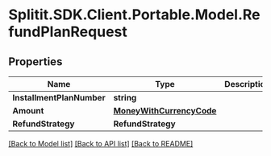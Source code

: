 # Splitit.SDK.Client.Portable.Model.RefundPlanRequest
## Properties

Name | Type | Description | Notes
------------ | ------------- | ------------- | -------------
**InstallmentPlanNumber** | **string** |  | [optional] 
**Amount** | [**MoneyWithCurrencyCode**](MoneyWithCurrencyCode.md) |  | [optional] 
**RefundStrategy** | **RefundStrategy** |  | [optional] 

[[Back to Model list]](../README.md#documentation-for-models) [[Back to API list]](../README.md#documentation-for-api-endpoints) [[Back to README]](../README.md)

